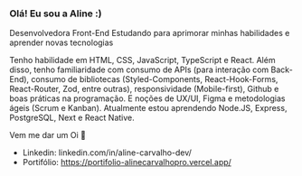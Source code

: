 ### Olá! Eu sou a Aline :)

Desenvolvedora Front-End
Estudando para aprimorar minhas habilidades e aprender novas tecnologias

Tenho habilidade em HTML, CSS, JavaScript, TypeScript e React.
Além disso, tenho familiaridade com consumo de APIs (para interação com Back-End), consumo de bibliotecas (Styled-Components, React-Hook-Forms, React-Router, Zod, entre outras), responsividade (Mobile-first), Github e boas práticas na programação.
E noções de UX/UI, Figma e metodologias ágeis (Scrum e Kanban).
Atualmente estou aprendendo Node.JS, Express, PostgreSQL, Next e React Native.


Vem me dar um Oi 👋
- Linkedin: linkedin.com/in/aline-carvalho-dev/ 
- Portifólio: https://portifolio-alinecarvalhopro.vercel.app/
